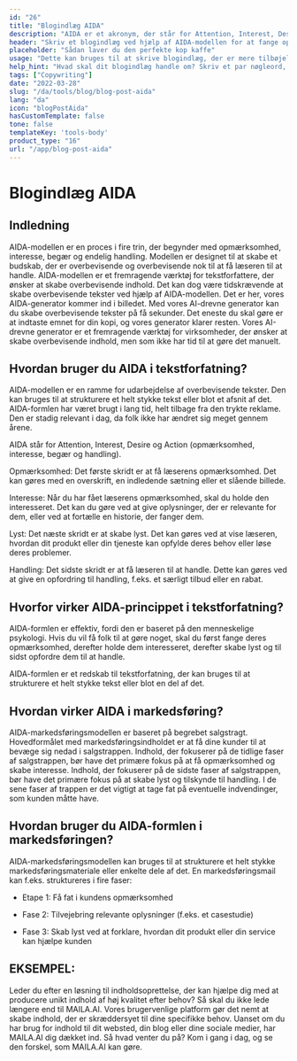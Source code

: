 ```yaml
---
id: "26"
title: "Blogindlæg AIDA"
description: "AIDA er et akronym, der står for Attention, Interest, Desire og Action. Det er en model, der ofte bruges inden for marketing og reklame til at skabe effektive og virkningsfulde tekster. AIDA-modellen kan bruges til at skrive blogindlæg, der har større sandsynlighed for at fange læsernes opmærksomhed og tilskynde dem til at handle."
header: "Skriv et blogindlæg ved hjælp af AIDA-modellen for at fange opmærksomheden og tilskynde til handling."
placeholder: "Sådan laver du den perfekte kop kaffe"
usage: "Dette kan bruges til at skrive blogindlæg, der er mere tilbøjelige til at få opmærksomhed og tilskynde læserne til at handle."
help_hint: "Hvad skal dit blogindlæg handle om? Skriv et par nøgleord, og så genererer vi et blogindlæg ved hjælp af AIDA-modellen."
tags: ["Copywriting"]
date: "2022-03-28"
slug: "/da/tools/blog/blog-post-aida"
lang: "da"
icon: "blogPostAida"
hasCustomTemplate: false
tone: false
templateKey: 'tools-body'
product_type: "16"
url: "/app/blog-post-aida"
---
```


# Blogindlæg AIDA

## Indledning

AIDA-modellen er en proces i fire trin, der begynder med opmærksomhed, interesse, begær og endelig handling. Modellen er designet til at skabe et budskab, der er overbevisende og overbevisende nok til at få læseren til at handle. AIDA-modellen er et fremragende værktøj for tekstforfattere, der ønsker at skabe overbevisende indhold. Det kan dog være tidskrævende at skabe overbevisende tekster ved hjælp af AIDA-modellen. Det er her, vores AIDA-generator kommer ind i billedet. Med vores AI-drevne generator kan du skabe overbevisende tekster på få sekunder. Det eneste du skal gøre er at indtaste emnet for din kopi, og vores generator klarer resten. Vores AI-drevne generator er et fremragende værktøj for virksomheder, der ønsker at skabe overbevisende indhold, men som ikke har tid til at gøre det manuelt.

## Hvordan bruger du AIDA i tekstforfatning?

AIDA-modellen er en ramme for udarbejdelse af overbevisende tekster. Den kan bruges til at strukturere et helt stykke tekst eller blot et afsnit af det. AIDA-formlen har været brugt i lang tid, helt tilbage fra den trykte reklame. Den er stadig relevant i dag, da folk ikke har ændret sig meget gennem årene.

AIDA står for Attention, Interest, Desire og Action (opmærksomhed, interesse, begær og handling).

Opmærksomhed: Det første skridt er at få læserens opmærksomhed. Det kan gøres med en overskrift, en indledende sætning eller et slående billede.

Interesse: Når du har fået læserens opmærksomhed, skal du holde den interesseret. Det kan du gøre ved at give oplysninger, der er relevante for dem, eller ved at fortælle en historie, der fanger dem.

Lyst: Det næste skridt er at skabe lyst. Det kan gøres ved at vise læseren, hvordan dit produkt eller din tjeneste kan opfylde deres behov eller løse deres problemer.

Handling: Det sidste skridt er at få læseren til at handle. Dette kan gøres ved at give en opfordring til handling, f.eks. et særligt tilbud eller en rabat.

## Hvorfor virker AIDA-princippet i tekstforfatning?

AIDA-formlen er effektiv, fordi den er baseret på den menneskelige psykologi. Hvis du vil få folk til at gøre noget, skal du først fange deres opmærksomhed, derefter holde dem interesseret, derefter skabe lyst og til sidst opfordre dem til at handle.

AIDA-formlen er et redskab til tekstforfatning, der kan bruges til at strukturere et helt stykke tekst eller blot en del af det.

## Hvordan virker AIDA i markedsføring?

AIDA-markedsføringsmodellen er baseret på begrebet salgstragt. Hovedformålet med markedsføringsindholdet er at få dine kunder til at bevæge sig nedad i salgstrappen. Indhold, der fokuserer på de tidlige faser af salgstrappen, bør have det primære fokus på at få opmærksomhed og skabe interesse. Indhold, der fokuserer på de sidste faser af salgstrappen, bør have det primære fokus på at skabe lyst og tilskynde til handling. I de sene faser af trappen er det vigtigt at tage fat på eventuelle indvendinger, som kunden måtte have.

## Hvordan bruger du AIDA-formlen i markedsføringen?

AIDA-markedsføringsmodellen kan bruges til at strukturere et helt stykke markedsføringsmateriale eller enkelte dele af det. En markedsføringsmail kan f.eks. struktureres i fire faser:

- Etape 1: Få fat i kundens opmærksomhed

- Fase 2: Tilvejebring relevante oplysninger (f.eks. et casestudie)

- Fase 3: Skab lyst ved at forklare, hvordan dit produkt eller din service kan hjælpe kunden

## EKSEMPEL:

Leder du efter en løsning til indholdsoprettelse, der kan hjælpe dig med at producere unikt indhold af høj kvalitet efter behov? Så skal du ikke lede længere end til MAILA.AI. Vores brugervenlige platform gør det nemt at skabe indhold, der er skræddersyet til dine specifikke behov. Uanset om du har brug for indhold til dit websted, din blog eller dine sociale medier, har MAILA.AI dig dækket ind. Så hvad venter du på? Kom i gang i dag, og se den forskel, som MAILA.AI kan gøre.
